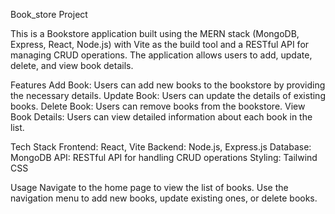 Book_store Project

This is a Bookstore application built using the MERN stack (MongoDB, Express, React, Node.js) with Vite as the build tool and a RESTful API for managing CRUD operations. The application allows users to add, update, delete, and view book details.

Features
Add Book: Users can add new books to the bookstore by providing the necessary details.
Update Book: Users can update the details of existing books.
Delete Book: Users can remove books from the bookstore.
View Book Details: Users can view detailed information about each book in the list.


Tech Stack
Frontend: React, Vite
Backend: Node.js, Express.js
Database: MongoDB
API: RESTful API for handling CRUD operations
Styling: Tailwind CSS 

Usage
Navigate to the home page to view the list of books.
Use the navigation menu to add new books, update existing ones, or delete books.
